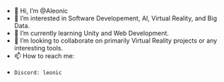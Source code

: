 - 👋 Hi, I’m @Aleonic
- 👀 I’m interested in Software Developement, AI, Virtual Reality, and Big Data.
- 🌱 I’m currently learning Unity and Web Development.
- 💞️ I’m looking to collaborate on primarily Virtual Reality projects or any interesting tools.
- 📫 How to reach me:
-     Discord: leonic

<!---
Aleonic/Aleonic is a ✨ special ✨ repository because its `README.md` (this file) appears on your GitHub profile.
You can click the Preview link to take a look at your changes.
--->
